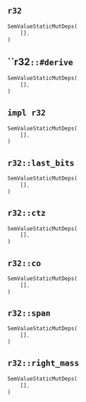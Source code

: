 ## `r32`

```rust
SemValueStaticMutDeps(
    [],
)
```

## ``r32`::#derive`

```rust
SemValueStaticMutDeps(
    [],
)
```

## `impl r32`

```rust
SemValueStaticMutDeps(
    [],
)
```

## `r32::last_bits`

```rust
SemValueStaticMutDeps(
    [],
)
```

## `r32::ctz`

```rust
SemValueStaticMutDeps(
    [],
)
```

## `r32::co`

```rust
SemValueStaticMutDeps(
    [],
)
```

## `r32::span`

```rust
SemValueStaticMutDeps(
    [],
)
```

## `r32::right_mass`

```rust
SemValueStaticMutDeps(
    [],
)
```
